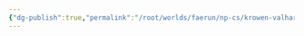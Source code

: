 ```yaml
---
{"dg-publish":true,"permalink":"/root/worlds/faerun/np-cs/krowen-valharrow/","tags":["Faerun"]}
---
```


